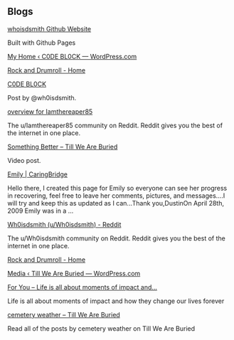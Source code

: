 ## Blogs

[whoisdsmith Github Website](https://whoisdsmith.github.io/)

Built with Github Pages

[My Home ‹ C0DE BL0CK — WordPress.com](https://wordpress.com/home/c0debl0ck.wordpress.com)


[Rock and Drumroll - Home](https://rockanddrumroll.weebly.com/index.html)

[C0DE BL0CK](https://c0debl0ck.wordpress.com/)

Post by @wh0isdsmith.

[overview for Iamthereaper85](https://www.reddit.com/user/Iamthereaper85/?utm_source=share&utm_medium=ios_app&utm_name=iossmf)

The u/Iamthereaper85 community on Reddit. Reddit gives you the best of the internet in one place.

[Something Better – Till We Are Buried](https://inthecemeteryweather.wordpress.com/2019/03/14/something-better)

Video post.

[Emily | CaringBridge](https://www.caringbridge.org/visit/emilyduty)

Hello there, I created this page for Emily so everyone can see her progress in recovering, feel free to leave her comments, pictures, and messages....I will try and keep this as updated as I can...Thank you,DustinOn April 28th, 2009 Emily was in a ...

[Wh0isdsmith (u/Wh0isdsmith) - Reddit](https://www.reddit.com/user/wh0isdsmith)

The u/Wh0isdsmith community on Reddit. Reddit gives you the best of the internet in one place.

[Rock and Drumroll - Home](http://rockanddrumroll.weebly.com/index.html)

[Media ‹ Till We Are Buried — WordPress.com](https://wordpress.com/media/images/inthecemeteryweather.wordpress.com)

[For You – Life is all about moments of impact and...](https://illseeyouinanotherlife.wordpress.com)

Life is all about moments of impact and how they change our lives forever

[cemetery weather – Till We Are Buried](https://inthecemeteryweather.wordpress.com/author/tillweareburied)

Read all of the posts by cemetery weather on Till We Are Buried